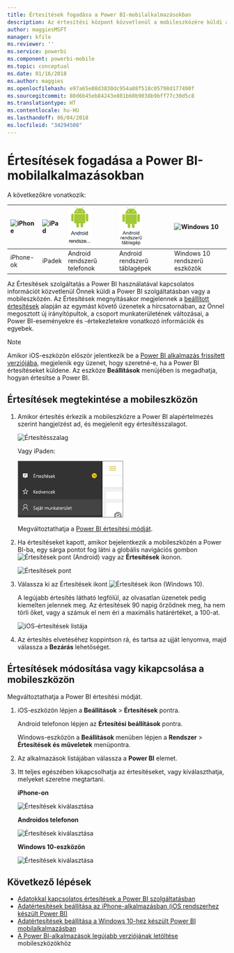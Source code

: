 ```yaml
---
title: Értesítések fogadása a Power BI-mobilalkalmazásokban
description: Az értesítési központ közvetlenül a mobileszközére küldi a Power BI használatával kapcsolatos információt.
author: maggiesMSFT
manager: kfile
ms.reviewer: ''
ms.service: powerbi
ms.component: powerbi-mobile
ms.topic: conceptual
ms.date: 01/16/2018
ms.author: maggies
ms.openlocfilehash: e97a65e08d3830dc954a88f518c05798d177490f
ms.sourcegitcommit: 80d6b45eb84243e801b60b9038b9bff77c30d5c8
ms.translationtype: HT
ms.contentlocale: hu-HU
ms.lasthandoff: 06/04/2018
ms.locfileid: "34294508"
---
```

# <a name="get-notifications-in-the-power-bi-mobile-apps"></a>Értesítések fogadása a Power BI-mobilalkalmazásokban
A következőkre vonatkozik:

| ![iPhone](media/mobile-apps-notification-center/iphone-logo-50-px.png) | ![iPad](media/mobile-apps-notification-center/ipad-logo-50-px.png) | ![Android rendszerű telefon](media/mobile-apps-notification-center/android-phone-logo-50-px.png) | ![Android rendszerű táblagép](media/mobile-apps-notification-center/android-tablet-logo-50-px.png) | ![Windows 10](media/mobile-apps-notification-center/win-10-logo-50-px.png) |
|:--- |:--- |:--- |:--- |:--- |
| iPhone-ok |iPadek |Android rendszerű telefonok |Android rendszerű táblagépek |Windows 10 rendszerű eszközök |

Az Értesítések szolgáltatás a Power BI használatával kapcsolatos információt közvetlenül Önnek küldi a Power BI szolgáltatásban vagy a mobileszközén. Az Értesítések megnyitásakor megjelennek a [beállított értesítések](mobile-set-data-alerts-in-the-mobile-apps.md) alapján az egymást követő üzenetek a hírcsatornában, az Önnel megosztott új irányítópultok, a csoport munkaterületének változásai, a Power BI-eseményekre és -értekezletekre vonatkozó információk és egyebek.

> [!NOTE]
> Amikor iOS-eszközön először jelentkezik be a [Power BI alkalmazás frissített verziójába](https://powerbi.microsoft.com/mobile/), megjelenik egy üzenet, hogy szeretné-e, ha a Power BI értesítéseket küldene. Az eszköze **Beállítások** menüjében is megadhatja, hogyan értesítse a Power BI. 
> 
> 

## <a name="view-notifications-on-your-mobile-device"></a>Értesítések megtekintése a mobileszközön
1. Amikor értesítés érkezik a mobileszközre a Power BI alapértelmezés szerint hangjelzést ad, és megjelenít egy értesítésszalagot.
   
   ![Értesítésszalag](media/mobile-apps-notification-center/power-bi-mobile-notification-banner.png)
   
   Vagy iPaden:
   
   ![Értesítések](media/mobile-apps-notification-center/power-bi-ipad-notifications.png)
   
   Megváltoztathatja a [Power BI értesítési módját](mobile-apps-notification-center.md#change-or-turn-off-notifications-on-your-mobile-device).
2. Ha értesítéseket kapott, amikor bejelentkezik a mobileszközén a Power BI-ba, egy sárga pontot fog látni a globális navigációs gombon ![Értesítések pont](media/mobile-apps-notification-center/power-bi-android-menu-notifications-icon.png) (Android) vagy az **Értesítések** ikonon. 
   
   ![Értesítések pont](media/mobile-apps-notification-center/power-bi-windows-10-notifications.png)
3. Válassza ki az Értesítések ikont ![Értesítések ikon](media/mobile-apps-notification-center/power-bi-windows-10-notification-icon.png) (Windows 10).
   
    A legújabb értesítés látható legfölül, az olvasatlan üzenetek pedig kiemelten jelennek meg. Az értesítések 90 napig őrződnek meg, ha nem törli őket, vagy a számuk el nem éri a maximális határértéket, a 100-at.
   
   ![iOS-értesítések listája](media/mobile-apps-notification-center/power-bi-iphone-notifications-list.png)
4. Az értesítés elvetéséhez koppintson rá, és tartsa az ujját lenyomva, majd válassza a **Bezárás** lehetőséget.

## <a name="change-or-turn-off-notifications-on-your-mobile-device"></a>Értesítések módosítása vagy kikapcsolása a mobileszközön
Megváltoztathatja a Power BI értesítési módját.

1. iOS-eszközön lépjen a **Beállítások** > **Értesítések** pontra. 
   
    Android telefonon lépjen az **Értesítési beállítások** pontra.
   
    Windows-eszközön a **Beállítások** menüben lépjen a **Rendszer** > **Értesítések és műveletek** menüpontra.
2. Az alkalmazások listájában válassza a **Power BI** elemet. 
3. Itt teljes egészében kikapcsolhatja az értesítéseket, vagy kiválaszthatja, melyeket szeretne megtartani.
   
    **iPhone-on**
   
    ![Értesítések kiválasztása](media/mobile-apps-notification-center/power-bi-notifications-iphone-settings.png)
   
    **Androidos telefonon**
   
    ![Értesítések kiválasztása](media/mobile-apps-notification-center/power-bi-notifications-android-settings.png)

    **Windows 10-eszközön**

    ![Értesítések kiválasztása](media/mobile-apps-notification-center/power-bi-notifications-windows10-settings.png)

## <a name="next-steps"></a>Következő lépések
* [Adatokkal kapcsolatos értesítések a Power BI szolgáltatásban](service-set-data-alerts.md)
* [Adatértesítések beállítása az iPhone-alkalmazásban (iOS rendszerhez készült Power BI)](mobile-set-data-alerts-in-the-mobile-apps.md)
* [Adatértesítések beállítása a Windows 10-hez készült Power BI mobilalkalmazásban](mobile-set-data-alerts-in-the-mobile-apps.md)
* [A Power BI-alkalmazások legújabb verziójának letöltése](https://powerbi.microsoft.com/mobile/) mobileszközökhöz

